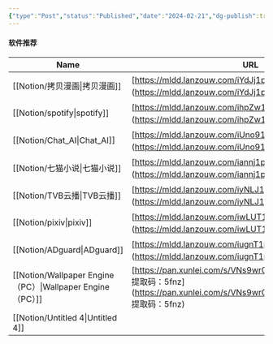 ```yaml
---
{"type":"Post","status":"Published","date":"2024-02-21","dg-publish":true,"permalink":"/notion//","dgPassFrontmatter":true}
---
```


#### 软件推荐

|Name|URL|Tags|
|---|---|---|
|[[Notion/拷贝漫画\|拷贝漫画]]|[https://mldd.lanzouw.com/iYdJj1p5mumb 密码:at2g](https://mldd.lanzouw.com/iYdJj1p5mumb 密码:at2g)|漫画|
|[[Notion/spotify\|spotify]]|[https://mldd.lanzouw.com/ihpZw1p5mzod 密码:cz89](https://mldd.lanzouw.com/ihpZw1p5mzod 密码:cz89)|音乐|
|[[Notion/Chat_AI\|Chat_AI]]|[https://mldd.lanzouw.com/iUno91p5n4yd 密码:9tvc](https://mldd.lanzouw.com/iUno91p5n4yd 密码:9tvc)|AI|
|[[Notion/七猫小说\|七猫小说]]|[https://mldd.lanzouw.com/iannj1p5n98h 密码:626x](https://mldd.lanzouw.com/iannj1p5n98h 密码:626x)|小说|
|[[Notion/TVB云播\|TVB云播]]|[https://mldd.lanzouw.com/iyNLJ1p5obsf 密码:hbsk](https://mldd.lanzouw.com/iyNLJ1p5obsf 密码:hbsk)|影视|
|[[Notion/pixiv\|pixiv]]|[https://mldd.lanzouw.com/iwLUT1p5oesd 密码:dtd7](https://mldd.lanzouw.com/iwLUT1p5oesd 密码:dtd7)|壁纸插画|
|[[Notion/ADguard\|ADguard]]|[https://mldd.lanzouw.com/iugnT1p5oh8b 密码:58v9](https://mldd.lanzouw.com/iugnT1p5oh8b 密码:58v9)|屏蔽广告|
|[[Notion/Wallpaper Engine（PC）\|Wallpaper Engine（PC）]]|[https://pan.xunlei.com/s/VNs9wr0TCZypgDdkWMGa4ZvRA1 提取码：5fnz](https://pan.xunlei.com/s/VNs9wr0TCZypgDdkWMGa4ZvRA1                                 提取码：5fnz)|壁纸插画|
|[[Notion/Untitled 4\|Untitled 4]]|||
